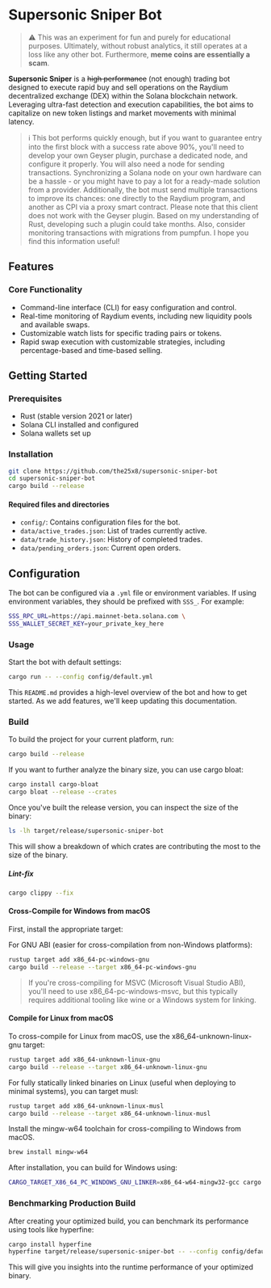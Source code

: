 # Supersonic Sniper Bot

> :warning: This was an experiment for fun and purely for educational purposes. Ultimately, without robust analytics, it still operates at a loss like any other bot. Furthermore, **meme coins are essentially a scam**.

**Supersonic Sniper** is a ~~high performance~~ (not enough) trading bot designed to execute rapid buy and sell operations on the Raydium decentralized exchange (DEX) within the Solana blockchain network. Leveraging ultra-fast detection and execution capabilities, the bot aims to capitalize on new token listings and market movements with minimal latency.

 > ℹ️ This bot performs quickly enough, but if you want to guarantee entry into the first block with a success rate above 90%, you'll need to develop your own Geyser plugin, purchase a dedicated node, and configure it properly. You will also need a node for sending transactions. Synchronizing a Solana node on your own hardware can be a hassle - or you might have to pay a lot for a ready-made solution from a provider. Additionally, the bot must send multiple transactions to improve its chances: one directly to the Raydium program, and another as CPI via a proxy smart contract. Please note that this client does not work with the Geyser plugin. Based on my understanding of Rust, developing such a plugin could take months. Also, consider monitoring transactions with migrations from pumpfun. I hope you find this information useful!

## Features

### Core Functionality
- Command-line interface (CLI) for easy configuration and control.
- Real-time monitoring of Raydium events, including new liquidity pools and available swaps.
- Customizable watch lists for specific trading pairs or tokens.
- Rapid swap execution with customizable strategies, including percentage-based and time-based selling.

## Getting Started

### Prerequisites

- Rust (stable version 2021 or later)
- Solana CLI installed and configured
- Solana wallets set up

### Installation

```bash
git clone https://github.com/the25x8/supersonic-sniper-bot
cd supersonic-sniper-bot
cargo build --release
```

#### Required files and directories
- `config/`: Contains configuration files for the bot.
- `data/active_trades.json`: List of trades currently active.
- `data/trade_history.json`: History of completed trades.
- `data/pending_orders.json`: Current open orders.

## Configuration

The bot can be configured via a `.yml` file or environment variables. If using environment variables, they should be prefixed with `SSS_`. For example:
```bash
SSS_RPC_URL=https://api.mainnet-beta.solana.com \
SSS_WALLET_SECRET_KEY=your_private_key_here
```

### Usage
Start the bot with default settings:
```bash
cargo run -- --config config/default.yml
```

This `README.md` provides a high-level overview of the bot and how to get started. As we add features, we'll keep updating this documentation.

### Build

To build the project for your current platform, run:
```bash
cargo build --release
```

If you want to further analyze the binary size, you can use cargo bloat:
```bash
cargo install cargo-bloat
cargo bloat --release --crates
```

Once you've built the release version, you can inspect the size of the binary:
```bash
ls -lh target/release/supersonic-sniper-bot
```

This will show a breakdown of which crates are contributing the most to the size of the binary.

 ##### Lint-fix
```bash
cargo clippy --fix
```

#### Cross-Compile for Windows from macOS
First, install the appropriate target:

For GNU ABI (easier for cross-compilation from non-Windows platforms):
```bash
rustup target add x86_64-pc-windows-gnu
cargo build --release --target x86_64-pc-windows-gnu
```

> If you're cross-compiling for MSVC (Microsoft Visual Studio ABI), you'll need to use x86_64-pc-windows-msvc, but this typically requires additional tooling like wine or a Windows system for linking.

#### Compile for Linux from macOS
To cross-compile for Linux from macOS, use the x86_64-unknown-linux-gnu target:
```bash
rustup target add x86_64-unknown-linux-gnu
cargo build --release --target x86_64-unknown-linux-gnu
```

For fully statically linked binaries on Linux (useful when deploying to minimal systems), you can target musl:
```bash
rustup target add x86_64-unknown-linux-musl
cargo build --release --target x86_64-unknown-linux-musl
```

Install the mingw-w64 toolchain for cross-compiling to Windows from macOS.
```bash
brew install mingw-w64
```

After installation, you can build for Windows using:
```bash
CARGO_TARGET_X86_64_PC_WINDOWS_GNU_LINKER=x86_64-w64-mingw32-gcc cargo build --release --target x86_64-pc-windows-gnu
```

### Benchmarking Production Build
After creating your optimized build, you can benchmark its performance using tools like hyperfine:
```bash
cargo install hyperfine
hyperfine target/release/supersonic-sniper-bot -- --config config/default.yml
```

This will give you insights into the runtime performance of your optimized binary.
